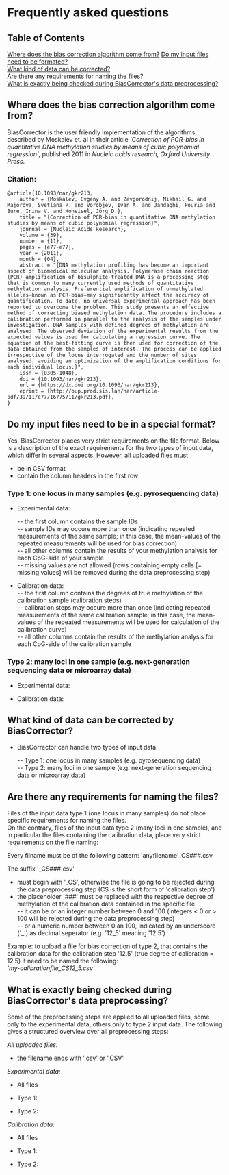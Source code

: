 # Frequently asked questions  

## Table of Contents  

[Where does the bias correction algorithm come from?](#where-does-the-bias-correction-algorithm-come-from) 
[Do my input files need to be formated?](#do-my-input-files-need-to-be-formated)  
[What kind of data can be corrected?](#what-kind-of-data-can-be-corrected-by-biascorrector)   
[Are there any requirements for naming the files?](#are-there-any-requirements-for-naming-the-files)  
[What is exactly being checked during BiasCorrector's data preprocessing?](#what-is-exactly-being-checked-during-biascorrectors-data-preprocessing) 


## Where does the bias correction algorithm come from?  

BiasCorrector is the user friendly implementation of the algorithms, described by Moskalev et. al in their article *'Correction of PCR-bias in quantitative DNA methylation studies by means of cubic polynomial regression'*, published 2011 in *Nucleic acids research, Oxford University Press*.  

### Citation:  
```
@article{10.1093/nar/gkr213,
    author = {Moskalev, Evgeny A. and Zavgorodnij, Mikhail G. and Majorova, Svetlana P. and Vorobjev, Ivan A. and Jandaghi, Pouria and Bure, Irina V. and Hoheisel, Jörg D.},
    title = "{Correction of PCR-bias in quantitative DNA methylation studies by means of cubic polynomial regression}",
    journal = {Nucleic Acids Research},
    volume = {39},
    number = {11},
    pages = {e77-e77},
    year = {2011},
    month = {04},
    abstract = "{DNA methylation profiling has become an important aspect of biomedical molecular analysis. Polymerase chain reaction (PCR) amplification of bisulphite-treated DNA is a processing step that is common to many currently used methods of quantitative methylation analysis. Preferential amplification of unmethylated alleles—known as PCR-bias—may significantly affect the accuracy of quantification. To date, no universal experimental approach has been reported to overcome the problem. This study presents an effective method of correcting biased methylation data. The procedure includes a calibration performed in parallel to the analysis of the samples under investigation. DNA samples with defined degrees of methylation are analysed. The observed deviation of the experimental results from the expected values is used for calculating a regression curve. The equation of the best-fitting curve is then used for correction of the data obtained from the samples of interest. The process can be applied irrespective of the locus interrogated and the number of sites analysed, avoiding an optimization of the amplification conditions for each individual locus.}",
    issn = {0305-1048},
    doi = {10.1093/nar/gkr213},
    url = {https://dx.doi.org/10.1093/nar/gkr213},
    eprint = {http://oup.prod.sis.lan/nar/article-pdf/39/11/e77/16775711/gkr213.pdf},
}
```

## Do my input files need to be in a special format?  

Yes, BiasCorrector places very strict requirements on the file format. Below is a description of the exact requirements for the two types of input data, which differ in several aspects. However, all uploaded files must  
- be in CSV format  
- contain the column headers in the first row  


### Type 1: one locus in many samples (e.g. pyrosequencing data)  

- Experimental data:  

  -- the first column contains the sample IDs  
  -- sample IDs may occure more than once (indicating repeated measurements of the same sample; in this case, the mean-values of the repeated measurements will be used for bias correction)   
  -- all other columns contain the results of your methylation analysis for each CpG-side of your sample  
  -- missing values are not allowed (rows containing empty cells [= missing values] will be removed during the data preprocessing step)  
  
- Calibration data:  
  -- the first column contains the degrees of true methylation of the calibration sample (calibration steps)  
  -- calibration steps may occure more than once (indicating repeated measurements of the same calibration sample; in this case, the mean-values of the repeated measurements will be used for calculation of the calibration curve)  
  -- all other columns contain the results of the methylation analysis for each CpG-side of the calibration sample  
  

### Type 2: many loci in one sample (e.g. next-generation sequencing data or microarray data)  

- Experimental data:  
  
  
- Calibration data:  


## What kind of data can be corrected by BiasCorrector?  

- BiasCorrector can handle two types of input data:  
  
  -- Type 1: one locus in many samples (e.g. pyrosequencing data)  
  -- Type 2: many loci in one sample (e.g. next-generation sequencing data or microarray data)


## Are there any requirements for naming the files?  

Files of the input data type 1 (one locus in many samples) do not place specific requirements for naming the files.  
On the contrary, files of the input data type 2 (many loci in one sample), and in particular the files containing the calibration data, place very strict requirements on the file naming:  

Every filname must be of the following pattern:  'anyfilename'_CS###.csv  

The suffix '_CS###.csv'  
- must begin with '_CS', otherwise the file is going to be rejected during the data preprocessing step (CS is the short form of 'calibration step')  
- the placeholder '###' must be replaced with the respective degree of methylation of the calibration data contained in the specific file  
-- it can be or an integer number between 0 and 100 (integers < 0 or > 100 will be rejected during the data preprocessing step)  
-- or a numeric number between 0 an 100, indicated by an underscore ('_') as decimal seperator (e.g. '12_5' meaning '12.5')   

Example: to upload a file for bias correction of type 2, that contains the calibration data for the calibration step '12.5' (true degree of calibration = 12.5) it need to be named the following:  
  *'my-calibrationfile_CS12_5.csv'*  

## What is exactly being checked during BiasCorrector's data preprocessing?  

Some of the preprocessing steps are applied to all uploaded files, some only to the experimental data, others only to type 2 input data. The following gives a structured overview over all preprocessing steps:  

*All uploaded files:*  
- the filename ends with '.csv' or '.CSV'  

*Experimental data:*  

- All files  

- Type 1:  

- Type 2:  

*Calibration data:*  

- All files  

- Type 1:  

- Type 2:  
